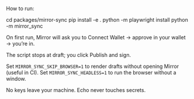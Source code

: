 How to run:


cd packages/mirror-sync
pip install -e .
python -m playwright install
python -m mirror_sync

On first run, Mirror will ask you to Connect Wallet → approve in your wallet → you’re in.

The script stops at draft; you click Publish and sign.

Set `MIRROR_SYNC_SKIP_BROWSER=1` to render drafts without opening Mirror (useful in CI).
Set `MIRROR_SYNC_HEADLESS=1` to run the browser without a window.

No keys leave your machine. Echo never touches secrets.
